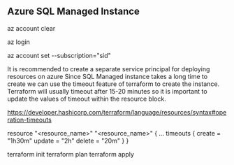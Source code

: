 ## Azure SQL Managed Instance

az account clear  

az login  

az account set --subscription="sid"

It is recommended to create a separate service principal for deploying resources on azure
Since SQL Managed instance takes a long time to create we can use the timeout feature of terraform to create the instance. Terraform will usually timeout after 15-20 minutes so it is important to update the values of timeout within the resource block.

https://developer.hashicorp.com/terraform/language/resources/syntax#operation-timeouts

resource "<resource_name>" "<resource_name>" {
  ...
  timeouts {
    create = "1h30m"
    update = "2h"
    delete = "20m"
  }
}



terraform init
terraform plan
terraform apply 
